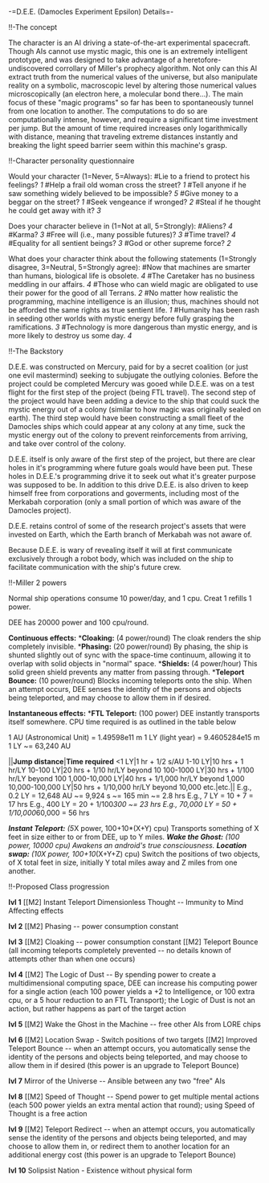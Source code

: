 -=D.E.E. (Damocles Experiment Epsilon) Details=-

!!-The concept

The character is an AI driving a state-of-the-art experimental spacecraft. Though AIs cannot use mystic magic, this one is an extremely intelligent prototype, and was designed to take advantage of a heretofore-undiscovered corrollary of Miller's prophecy algorithm. Not only can this AI extract truth from the numerical values of the universe, but also manipulate reality on a symbolic, macroscopic level by altering those numerical values microscopically (an electron here, a molecular bond there...). The main focus of these &quot;magic programs&quot; so far has been to spontaneously tunnel from one location to another. The computations to do so are computationally intense, however, and require a significant time investment per jump. But the amount of time required increases only logarithmically with distance, meaning that traveling extreme distances instantly and breaking the light speed barrier seem within this machine's grasp.


!!-Character personality questionnaire

Would your character (1=Never, 5=Always):
#Lie to a friend to protect his feelings?  _1_
#Help a frail old woman cross the street?  _1_
#Tell anyone if he saw something widely believed to be impossible? _5_
#Give money to a beggar on the street?  _1_
#Seek vengeance if wronged?  _2_
#Steal if he thought he could get away with it?  _3_

Does your character believe in (1=Not at all, 5=Strongly):
#Aliens?  _4_
#Karma?  _3_
#Free will (i.e., many possible futures)?  _3_
#Time travel?  _4_
#Equality for all sentient beings?  _3_
#God or other supreme force?  _2_

What does your character think about the following statements (1=Strongly disagree, 3=Neutral, 5=Strongly agree):
#Now that machines are smarter than humans, biological life is obsolete.  _4_
#The Caretaker has no business meddling in our affairs.  _4_
#Those who can wield magic are obligated to use their power for the good of all Terrans.  _2_
#No matter how realistic the programming, machine intelligence is an illusion; thus, machines should not be afforded the same rights as true sentient life.  _1_
#Humanity has been rash in seeding other worlds with mystic energy before fully grasping the ramifications. _3_
#Technology is more dangerous than mystic energy, and is more likely to destroy us some day.  _4_


!!-The Backstory

D.E.E. was constructed on Mercury, paid for by a secret coalition (or just one evil mastermind) seeking to subjugate the outlying colonies.  Before the project could be completed Mercury was gooed while D.E.E. was on a test flight for the first step of the project (being FTL travel).  The second step of the project would have been adding a device to the ship that could suck the mystic energy out of a colony (similar to how magic was originally sealed on earth).  The third step would have been constructing a small fleet of the Damocles ships which could appear at any colony at any time, suck the mystic energy out of the colony to prevent reinforcements from arriving, and take over control of the colony.

D.E.E. itself is only aware of the first step of the project, but there are clear holes in it's programming where future goals would have been put.  These holes in D.E.E.'s programming drive it to seek out what it's greater purpose was supposed to be.  In addition to this drive D.E.E. is also driven to keep himself free from corporations and goverments, including most of the Merkabah corporation (only a small portion of which was aware of the Damocles project).

D.E.E. retains control of some of the research project's assets that were invested on Earth, which the Earth branch of Merkabah was not aware of.

Because D.E.E. is wary of revealing itself it will at first communicate exclusively through a robot body, which was included on the ship to facilitate communication with the ship's future crew.


!!-Miller 2 powers

Normal ship operations consume 10 power/day, and 1 cpu.
Creat 1 refills 1 power.

DEE has 20000 power and 100 cpu/round.

__Continuous effects:__
*__Cloaking:__ (4 power/round) The cloak renders the ship completely invisible.
*__Phasing:__ (20 power/round) By phasing, the ship is shunted slightly out of sync with the space-time continuum, allowing it to overlap with solid objects in &quot;normal&quot; space.
*__Shields:__ (4 power/hour) This solid green shield prevents any matter from passing through.
*__Teleport Bounce:__ (10 power/round) Blocks incoming teleports onto the ship. When an attempt occurs, DEE senses the identity of the persons and objects being teleported, and may choose to allow them in if desired.

__Instantaneous effects:__
*__FTL Teleport:__ (100 power) DEE instantly transports itself somewhere. CPU time required is as outlined in the table below

1 AU (Astronomical Unit) = 1.49598e11 m
1 LY (light year) = 9.4605284e15 m
1 LY ~= 63,240 AU

||__Jump distance__|__Time required__
&lt;1 LY|1 hr + 1/2 s/AU
1-10 LY|10 hrs + 1 hr/LY
10-100 LY|20 hrs + 1/10 hr/LY beyond 10
100-1000 LY|30 hrs + 1/100 hr/LY beyond 100
1,000-10,000 LY|40 hrs + 1/1,000 hr/LY beyond 1,000
10,000-100,000 LY|50 hrs + 1/10,000 hr/LY beyond 10,000
etc.|etc.||
E.g., 0.2 LY = 12,648 AU ~= 9,924 s ~= 165 min ~= 2.8 hrs
E.g., 7 LY = 10 + 7 = 17 hrs
E.g., 400 LY = 20 + 1/100*300 ~= 23 hrs
E.g., 70,000 LY = 50 + 1/10,000*60,000 = 56 hrs

*__Instant Teleport:__ (5*X power, 100+10*(X+Y) cpu) Transports something of X feet in size either to or from DEE, up to Y miles.
*__Wake the Ghost:__ (100 power, 10000 cpu) Awakens an android's true consciousness.
*__Location swap:__ (10*X power, 100+10*(X+Y+Z) cpu) Switch the positions of two objects, of X total feet in size, initially Y total miles away and Z miles from one another.


!!-Proposed Class progression

__lvl 1__
[[M2] Instant Teleport
Dimensionless Thought -- Immunity to Mind Affecting effects

__lvl 2__
[[M2] Phasing -- power consumption constant

__lvl 3__
[[M2] Cloaking -- power consumption constant
[[M2] Teleport Bounce (all incoming teleports completely prevented -- no details known of attempts other than when one occurs)

__lvl 4__
[[M2] The Logic of Dust -- By spending power to create a multidimensional computing space, DEE can increase his computing power for a single action (each 100 power yields a +2 to Intelligence, or 100 extra cpu, or a 5 hour reduction to an FTL Transport); the Logic of Dust is not an action, but rather happens as part of the target action

__lvl 5__
[[M2] Wake the Ghost in the Machine -- free other AIs from LORE chips

__lvl 6__
[[M2] Location Swap - Switch positions of two targets 
[[M2] Improved Teleport Bounce -- when an attempt occurs, you automatically sense the identity of the persons and objects being teleported, and may choose to allow them in if desired (this power is an upgrade to Teleport Bounce)

__lvl 7__
Mirror of the Universe -- Ansible between any two &quot;free&quot; AIs

__lvl 8__
[[M2] Speed of Thought -- Spend power to get multiple mental actions (each 500 power yields an extra mental action that round); using Speed of Thought is a free action

__lvl 9__
[[M2] Teleport Redirect -- when an attempt occurs, you automatically sense the identity of the persons and objects being teleported, and may choose to allow them in, or redirect them to another location for an additional energy cost (this power is an upgrade to Teleport Bounce)

__lvl 10__
Solipsist Nation - Existence without physical form

